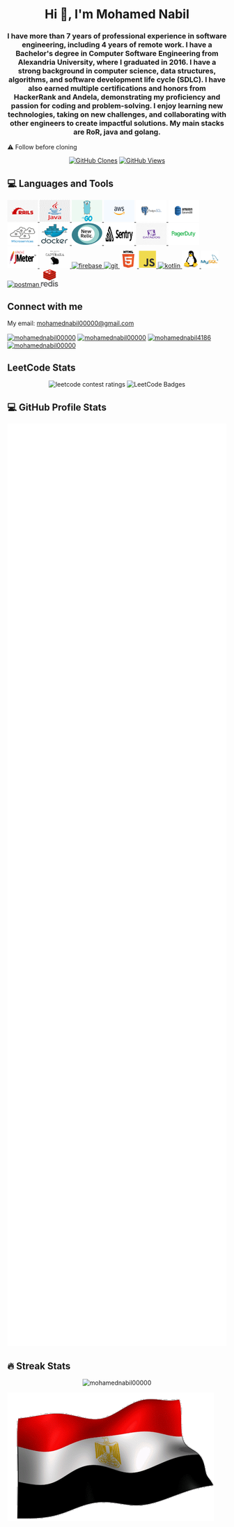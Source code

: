 


<h1 align="center">Hi 👋, I'm Mohamed Nabil</h1>
<h3 align="center">I have more than 7 years of professional experience in software engineering, including 4 years of remote work. I have a Bachelor's degree in Computer Software Engineering from Alexandria University, where I graduated in 2016. I have a strong background in computer science, data structures, algorithms, and software development life cycle (SDLC). I have also earned multiple certifications and honors from HackerRank and Andela, demonstrating my proficiency and passion for coding and problem-solving. I enjoy learning new technologies, taking on new challenges, and collaborating with other engineers to create impactful solutions. My main stacks are RoR, java and golang.
</h3>


<span align="center">
⚠️ Follow before cloning

 
[![GitHub Clones](https://img.shields.io/badge/dynamic/json?color=success&label=Clone&query=count&url=https://gist.githubusercontent.com/mohamednabil00000/e4119240fabc54ffb5f068609ceea856/raw/clone.json&logo=github)](https://github.com/MShawon/github-clone-count-badge)
[![GitHub Views](https://img.shields.io/badge/dynamic/json?color=success&label=views&query=count&url=https://gist.githubusercontent.com/mohamednabil00000/e4119240fabc54ffb5f068609ceea856/raw/views.json&logo=github)](https://github.com/mohamednabil00000/mohamednabil00000)
 
</span>
 


## 💻 Languages and Tools
<p align="left"> </a> <a href="https://www.ruby-lang.org/en/"> <img src="/images/ruby_on_rails.png" alt="rubyonrails" width="70" height="50"/> </a>
<a href="https://www.java.com/en/"> <img src="/images/java.jpeg" alt="java" width="70" height="50"/> </a> 
<a href="https://go.dev/"> <img src="/images/golang.png" alt="golang" width="70" height="50"/> </a> 
<a href="https://aws.amazon.com/"> <img src="/images/aws.png" alt="aws" width="70" height="50"/> </a> 
<a href="https://www.postgresql.org/"> <img src="/images/postgres.png" alt="postgres" width="70" height="50"/> </a> 
<a href="https://aws.amazon.com/pm/dynamodb"> <img src="/images/dynamodb.png" alt="dynamodb" width="70" height="50"/> </a> 
<a href="https://microservices.io/"> <img src="/images/microservices.jpeg" alt="microservices" width="70" height="50"/> </a> 
<a href="https://www.docker.com/"> <img src="/images/docker.png" alt="docker" width="70" height="50"/> </a> 
<a href="https://newrelic.com/"> <img src="/images/newrelic.png" alt="newrelic" width="70" height="50"/> </a> 
<a href="https://sentry.io/branding/"> <img src="/images/sentry.png" alt="sentry" width="70" height="50"/> </a> 
<a href="https://www.datadoghq.com/"> <img src="/images/datadog.jpg" alt="datadog" width="70" height="50"/> </a> 
<a href="https://www.pagerduty.com/"> <img src="/images/pagerduty.png" alt="pagerduty" width="70" height="50"/> </a> 
<a href="https://jmeter.apache.org/"> <img src="/images/jmeter.webp" alt="jmeter" width="70" height="50"/> </a> 
<a href="https://teamcapybara.github.io/capybara/"> <img src="/images/capybara.png" alt="capybara" width="70" height="50"/> </a> 
<a href="https://firebase.google.com/" target="_blank" rel="noreferrer"> <img src="https://www.vectorlogo.zone/logos/firebase/firebase-icon.svg" alt="firebase" width="70" height="50"/> </a> 
<a href="https://git-scm.com/" target="_blank" rel="noreferrer"> <img src="https://www.vectorlogo.zone/logos/git-scm/git-scm-icon.svg" alt="git" width="40" height="40"/> </a> 
<a href="https://www.w3.org/html/" target="_blank" rel="noreferrer"> <img src="https://raw.githubusercontent.com/devicons/devicon/master/icons/html5/html5-original-wordmark.svg" alt="html5" width="40" height="40"/> </a> 
<a href="https://developer.mozilla.org/en-US/docs/Web/JavaScript" target="_blank" rel="noreferrer"> <img src="https://raw.githubusercontent.com/devicons/devicon/master/icons/javascript/javascript-original.svg" alt="javascript" width="40" height="40"/> </a> 
<a href="https://kotlinlang.org" target="_blank" rel="noreferrer"> <img src="https://www.vectorlogo.zone/logos/kotlinlang/kotlinlang-icon.svg" alt="kotlin" width="40" height="40"/> </a> 
<a href="https://www.linux.org/" target="_blank" rel="noreferrer"> <img src="https://raw.githubusercontent.com/devicons/devicon/master/icons/linux/linux-original.svg" alt="linux" width="40" height="40"/> </a> 
<a href="https://www.mysql.com/" target="_blank" rel="noreferrer"> <img src="https://raw.githubusercontent.com/devicons/devicon/master/icons/mysql/mysql-original-wordmark.svg" alt="mysql" width="40" height="40"/> </a>  
<a href="https://postman.com" target="_blank" rel="noreferrer"> <img src="https://www.vectorlogo.zone/logos/getpostman/getpostman-icon.svg" alt="postman" width="40" height="40"/> </a> 
<a href="https://redis.io" target="_blank" rel="noreferrer"> <img src="https://raw.githubusercontent.com/devicons/devicon/master/icons/redis/redis-original-wordmark.svg" alt="redis" width="40" height="40"/> </a> </p>

##  Connect with me

My email: mohamednabil00000@gmail.com

<p align="left">
<a href="https://www.linkedin.com/in/m-nabil-a184125b/" target="blank"><img align="center" src="https://raw.githubusercontent.com/rahuldkjain/github-profile-readme-generator/master/src/images/icons/Social/linked-in-alt.svg" alt="mohamednabil00000" height="30" width="40" /></a>
<a href="https://www.facebook.com/mohamednabil00000" target="blank"><img align="center" src="https://raw.githubusercontent.com/rahuldkjain/github-profile-readme-generator/master/src/images/icons/Social/facebook.svg" alt="mohamednabil00000" height="30" width="40" /></a>
<a href="https://www.hackerrank.com/profile/mohamednabil4186" target="blank"><img align="center" src="https://raw.githubusercontent.com/rahuldkjain/github-profile-readme-generator/master/src/images/icons/Social/hackerrank.svg" alt="mohamednabil4186" height="30" width="40" /></a>
<a href="https://leetcode.com/mohamednabil00000/" target="blank"><img align="center" src="https://raw.githubusercontent.com/rahuldkjain/github-profile-readme-generator/master/src/images/icons/Social/leet-code.svg" alt="mohamednabil00000" height="30" width="40" /></a>

</p>

## LeetCode Stats
<p align="center">
  <img src="https://leetcard.jacoblin.cool/mohamednabil00000?ext=contest&theme=unicorn" alt="leetcode contest ratings" />
  <img src="https://leetcode-badge-showcase.vercel.app/api?username=mohamednabil00000" alt="LeetCode Badges"/>
</p>

 
## 💻 GitHub Profile Stats

<p align="center">
	<img width="625em" src="./github-metrics.svg" />
</p>



## 🔥 Streak Stats
	
<p align="center"><img src="https://github-readme-streak-stats.herokuapp.com/?user=mohamednabil00000&theme=tokyonight_duo" alt="mohamednabil00000"  /></p>


<p><img src="/images/egypt.gif" /></p>
	
